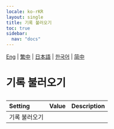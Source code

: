 ```yaml
---
locale: ko-rKR
layout: single
title: 기록 불러오기
toc: true
sidebar:
  nav: "docs"
---
```

[Eng](/dancexr/menu/2025.4/chat/load_history.md) | [繁中](/tw/dancexr/menu/2025.4/chat/load_history.md) | [日本語](/jp/dancexr/menu/2025.4/chat/load_history.md) | [한국어](/kr/dancexr/menu/2025.4/chat/load_history.md) | [简中](/zh/dancexr/menu/2025.4/chat/load_history.md)
# 기록 불러오기
## 
| Setting | Value | Description |
| :--- | --- | :--- |
| 기록 불러오기 || 
